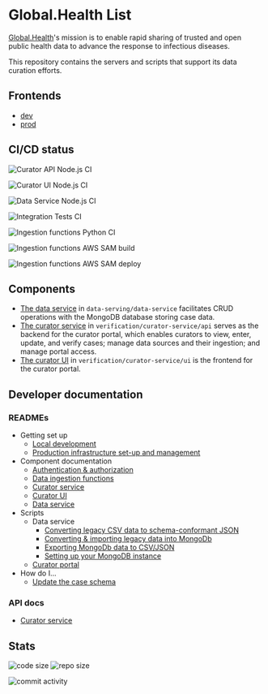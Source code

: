 # Global.Health List

[Global.Health](http://www.global.health)'s mission is to enable rapid sharing of trusted and open public health data to
advance the response to infectious diseases.

This repository contains the servers and scripts that support its data curation efforts.

## Frontends

- [dev](https://dev-curator.ghdsi.org)
- [prod](https://curator.ghdsi.org)

## CI/CD status

![Curator API Node.js CI](https://github.com/globaldothealth/list/workflows/Curator%20API%20Node.js%20CI/badge.svg)

![Curator UI Node.js CI](https://github.com/globaldothealth/list/workflows/Curator%20UI%20Node.js%20CI/badge.svg)

![Data Service Node.js CI](https://github.com/globaldothealth/list/workflows/Data%20service%20Node.js%20CI/badge.svg)

![Integration Tests CI](https://github.com/globaldothealth/list/workflows/Integration%20Tests%20CI/badge.svg)

![Ingestion functions Python CI](https://github.com/globaldothealth/list/workflows/Ingestion%20functions%20Python%20CI/badge.svg)

![Ingestion functions AWS SAM build](https://github.com/globaldothealth/list/workflows/Ingestion%20functions%20AWS%20SAM%20build/badge.svg)

![Ingestion functions AWS SAM deploy](https://github.com/globaldothealth/list/workflows/Ingestion%20functions%20AWS%20SAM%20deploy/badge.svg)

## Components

- [The data service](data-serving/data-service) in `data-serving/data-service` facilitates CRUD operations with the
  MongoDB database storing case data.
- [The curator service](verification/curator-service/api) in `verification/curator-service/api` serves as the backend
  for the curator portal, which enables curators to view, enter, update, and verify cases; manage data sources and their
  ingestion; and manage portal access.
- [The curator UI](verification/curator-service/ui) in `verification/curator-service/ui` is the frontend for the curator
  portal.

## Developer documentation

### READMEs

- Getting set up
    - [Local development](dev/README.md)
    - [Production infrastructure set-up and management](aws/README.md)
- Component documentation
    - [Authentication & authorization](verification/curator-service/auth.md)
    - [Data ingestion functions](ingestion/functions/README.md)
    - [Curator service](verification/curator-service/api/README.md)
    - [Curator UI](verification/curator-service/ui/README.md)
    - [Data service](data-serving/data-service/README.md)
- Scripts
    - Data service
        - [Converting legacy CSV data to schema-conformant JSON](data-serving/scripts/convert-data/README.md)
        - [Converting & importing legacy data into MongoDb](data-serving/scripts/data-pipeline/README.md)
        - [Exporting MongoDb data to CSV/JSON](data-serving/scripts/export-data/README.md)
        - [Setting up your MongoDB instance](data-serving/scripts/setup-db/README.md)
    - [Curator portal](verification/scripts/README.md)
- How do I...
  - [Update the case schema](data-serving/README.md)

### API docs

- [Curator service](curator.ghdsi.org/api-docs)

## Stats

![code size](https://img.shields.io/github/languages/code-size/globaldothealth/list) ![repo size](https://img.shields.io/github/repo-size/globaldothealth/list)

![commit activity](https://img.shields.io/github/commit-activity/w/globaldothealth/list)